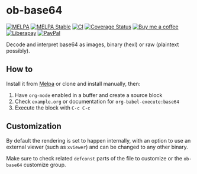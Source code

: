 # ob-base64
[![MELPA][melpa-badge]][melpa-package]
[![MELPA Stable][melpa-stable-badge]][melpa-stable-package]
[![CI][ci-badge]][ci-workflow]
[![Coverage Status][cover-badge]][cover-link]
[![Buy me a coffee][bmc-badge]][bmc-link]
[![Liberapay][lp-badge]][lp-link]
[![PayPal][ppl-badge]][ppl-link]

Decode and interpret base64 as images, binary (hexl) or raw (plaintext
possibly).

## How to

Install it from [Melpa](https://melpa.org/#/getting-started) or clone and
install manually, then:

1. Have `org-mode` enabled in a buffer and create a source block
2. Check `example.org` or documentation for `org-babel-execute:base64`
3. Execute the block with `C-c C-c`

## Customization

By default the rendering is set to happen internally, with an option to use an
external viewer (such as `xviewer`) and can be changed to any other binary.

Make sure to check related `defconst` parts of the file to customize or the
`ob-base64` customize group.

[melpa-badge]: https://melpa.org/packages/ob-base64-badge.svg
[melpa-package]: https://melpa.org/#/ob-base64
[melpa-stable-badge]: https://stable.melpa.org/packages/ob-base64-badge.svg
[melpa-stable-package]: https://stable.melpa.org/#/ob-base64
[bmc-badge]: https://img.shields.io/badge/-buy_me_a%C2%A0coffee-gray?logo=buy-me-a-coffee
[bmc-link]: https://www.buymeacoffee.com/peterbadida
[ppl-badge]: https://img.shields.io/badge/-paypal-grey?logo=paypal
[ppl-link]: https://paypal.me/peterbadida
[lp-badge]: https://img.shields.io/badge/-liberapay-grey?logo=liberapay
[lp-link]: https://liberapay.com/keyweeusr
[ci-badge]: https://github.com/KeyWeeUsr/ob-base64/actions/workflows/test.yml/badge.svg
[ci-workflow]: https://github.com/KeyWeeUsr/ob-base64/actions/workflows/test.yml
[cover-badge]: https://coveralls.io/repos/github/KeyWeeUsr/ob-base64/badge.svg?branch=master
[cover-link]: https://coveralls.io/github/KeyWeeUsr/ob-base64?branch=master
